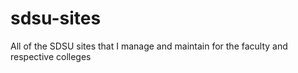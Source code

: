 # sdsu-sites
All of the SDSU sites that I manage and maintain for the faculty and respective colleges
